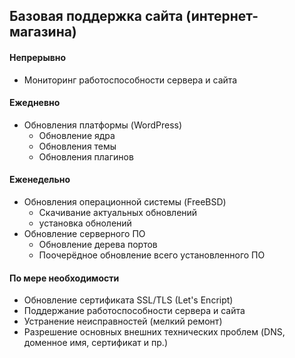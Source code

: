 ## Базовая поддержка сайта (интернет-магазина)

#### Непрерывно
- Мониторинг работоспособности сервера и сайта

#### Ежедневно
- Обновления платформы (WordPress)
  - Обновление ядра
  - Обновления темы
  - Обновления плагинов


#### Еженедельно
- Обновления операционной системы (FreeBSD)
  - Скачивание актуальных обновлений
  - установка обнолений
- Обновление серверного ПО
  - Обновление дерева портов
  - Поочерёдное обновление всего установленного ПО

#### По мере необходимости
- Обновление сертификата SSL/TLS (Let's Encript)
- Поддержание работоспособности сервера и сайта
- Устранение неисправностей (мелкий ремонт)
- Разрешение основных внешних технических проблем (DNS, доменное имя, сертификат и пр.)
